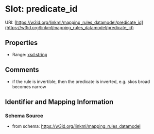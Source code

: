 # Slot: predicate_id

URI: [https://w3id.org/linkml/mapping_rules_datamodel/predicate_id](https://w3id.org/linkml/mapping_rules_datamodel/predicate_id)



<!-- no inheritance hierarchy -->


## Properties

 * Range: [xsd:string](http://www.w3.org/2001/XMLSchema#string)



## Comments

* if the rule is invertible, then the predicate is inverted, e.g. skos broad becomes narrow

## Identifier and Mapping Information







### Schema Source


* from schema: https://w3id.org/linkml/mapping_rules_datamodel



